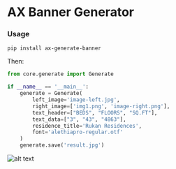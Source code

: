 # AX Banner Generator


### Usage
```shell
pip install ax-generate-banner
```

Then: 
```python
from core.generate import Generate

if __name__ == '__main__':
    generate = Generate(
        left_image='image-left.jpg',
        right_image=['img1.png', 'image-right.png'],
        text_header=["BEDS", "FLOORS", "SQ.FT"],
        text_data=["3", "43", "4863"],
        residence_title='Rukan Residences',
        font='alethiapro-regular.otf'
    )
    generate.save('result.jpg')
```

![alt text](fonts/img.png "AX Generated Image Banner")